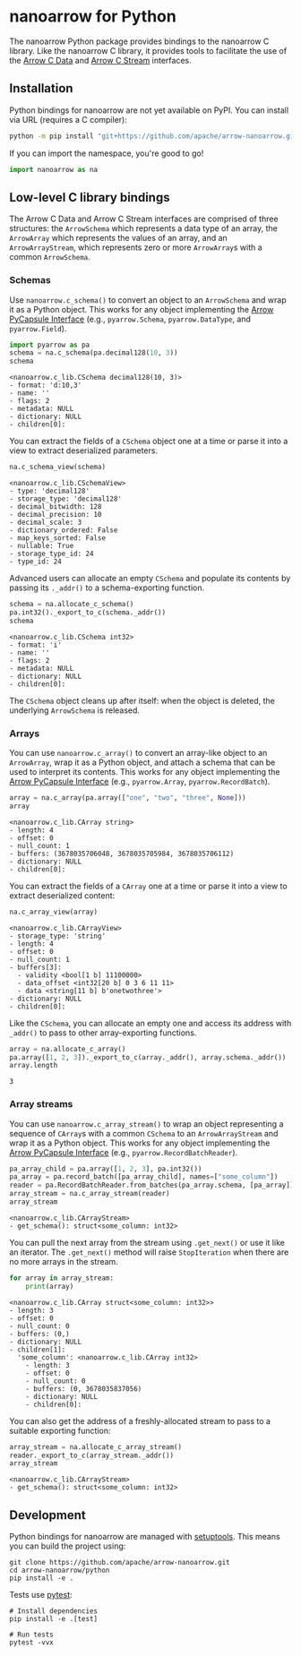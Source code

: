 <!---
  Licensed to the Apache Software Foundation (ASF) under one
  or more contributor license agreements.  See the NOTICE file
  distributed with this work for additional information
  regarding copyright ownership.  The ASF licenses this file
  to you under the Apache License, Version 2.0 (the
  "License"); you may not use this file except in compliance
  with the License.  You may obtain a copy of the License at

    http://www.apache.org/licenses/LICENSE-2.0

  Unless required by applicable law or agreed to in writing,
  software distributed under the License is distributed on an
  "AS IS" BASIS, WITHOUT WARRANTIES OR CONDITIONS OF ANY
  KIND, either express or implied.  See the License for the
  specific language governing permissions and limitations
  under the License.
-->

<!-- Render with jupyter nbconvert --to markdown README.ipynb -->

# nanoarrow for Python

The nanoarrow Python package provides bindings to the nanoarrow C library. Like
the nanoarrow C library, it provides tools to facilitate the use of the
[Arrow C Data](https://arrow.apache.org/docs/format/CDataInterface.html)
and [Arrow C Stream](https://arrow.apache.org/docs/format/CStreamInterface.html)
interfaces.

## Installation

Python bindings for nanoarrow are not yet available on PyPI. You can install via
URL (requires a C compiler):

```bash
python -m pip install "git+https://github.com/apache/arrow-nanoarrow.git#egg=nanoarrow&subdirectory=python"
```

If you can import the namespace, you're good to go!


```python
import nanoarrow as na
```

## Low-level C library bindings

The Arrow C Data and Arrow C Stream interfaces are comprised of three structures: the `ArrowSchema` which represents a data type of an array, the `ArrowArray` which represents the values of an array, and an `ArrowArrayStream`, which represents zero or more `ArrowArray`s with a common `ArrowSchema`.

### Schemas

Use `nanoarrow.c_schema()` to convert an object to an `ArrowSchema` and wrap it as a Python object. This works for any object implementing the [Arrow PyCapsule Interface](https://arrow.apache.org/docs/format/CDataInterface.html) (e.g., `pyarrow.Schema`, `pyarrow.DataType`, and `pyarrow.Field`).


```python
import pyarrow as pa
schema = na.c_schema(pa.decimal128(10, 3))
schema
```




    <nanoarrow.c_lib.CSchema decimal128(10, 3)>
    - format: 'd:10,3'
    - name: ''
    - flags: 2
    - metadata: NULL
    - dictionary: NULL
    - children[0]:



You can extract the fields of a `CSchema` object one at a time or parse it into a view to extract deserialized parameters.


```python
na.c_schema_view(schema)
```




    <nanoarrow.c_lib.CSchemaView>
    - type: 'decimal128'
    - storage_type: 'decimal128'
    - decimal_bitwidth: 128
    - decimal_precision: 10
    - decimal_scale: 3
    - dictionary_ordered: False
    - map_keys_sorted: False
    - nullable: True
    - storage_type_id: 24
    - type_id: 24



Advanced users can allocate an empty `CSchema` and populate its contents by passing its `._addr()` to a schema-exporting function.


```python
schema = na.allocate_c_schema()
pa.int32()._export_to_c(schema._addr())
schema
```




    <nanoarrow.c_lib.CSchema int32>
    - format: 'i'
    - name: ''
    - flags: 2
    - metadata: NULL
    - dictionary: NULL
    - children[0]:



The `CSchema` object cleans up after itself: when the object is deleted, the underlying `ArrowSchema` is released.

### Arrays

You can use `nanoarrow.c_array()` to convert an array-like object to an `ArrowArray`, wrap it as a Python object, and attach a schema that can be used to interpret its contents. This works for any object implementing the [Arrow PyCapsule Interface](https://arrow.apache.org/docs/format/CDataInterface.html) (e.g., `pyarrow.Array`, `pyarrow.RecordBatch`).


```python
array = na.c_array(pa.array(["one", "two", "three", None]))
array
```




    <nanoarrow.c_lib.CArray string>
    - length: 4
    - offset: 0
    - null_count: 1
    - buffers: (3678035706048, 3678035705984, 3678035706112)
    - dictionary: NULL
    - children[0]:



You can extract the fields of a `CArray` one at a time or parse it into a view to extract deserialized content:


```python
na.c_array_view(array)
```




    <nanoarrow.c_lib.CArrayView>
    - storage_type: 'string'
    - length: 4
    - offset: 0
    - null_count: 1
    - buffers[3]:
      - validity <bool[1 b] 11100000>
      - data_offset <int32[20 b] 0 3 6 11 11>
      - data <string[11 b] b'onetwothree'>
    - dictionary: NULL
    - children[0]:



Like the `CSchema`, you can allocate an empty one and access its address with `_addr()` to pass to other array-exporting functions.


```python
array = na.allocate_c_array()
pa.array([1, 2, 3])._export_to_c(array._addr(), array.schema._addr())
array.length
```




    3



### Array streams

You can use `nanoarrow.c_array_stream()` to wrap an object representing a sequence of `CArray`s with a common `CSchema` to an `ArrowArrayStream` and wrap it as a Python object. This works for any object implementing the [Arrow PyCapsule Interface](https://arrow.apache.org/docs/format/CDataInterface.html) (e.g., `pyarrow.RecordBatchReader`).


```python
pa_array_child = pa.array([1, 2, 3], pa.int32())
pa_array = pa.record_batch([pa_array_child], names=["some_column"])
reader = pa.RecordBatchReader.from_batches(pa_array.schema, [pa_array])
array_stream = na.c_array_stream(reader)
array_stream
```




    <nanoarrow.c_lib.CArrayStream>
    - get_schema(): struct<some_column: int32>



You can pull the next array from the stream using `.get_next()` or use it like an iterator. The `.get_next()` method will raise `StopIteration` when there are no more arrays in the stream.


```python
for array in array_stream:
    print(array)
```

    <nanoarrow.c_lib.CArray struct<some_column: int32>>
    - length: 3
    - offset: 0
    - null_count: 0
    - buffers: (0,)
    - dictionary: NULL
    - children[1]:
      'some_column': <nanoarrow.c_lib.CArray int32>
        - length: 3
        - offset: 0
        - null_count: 0
        - buffers: (0, 3678035837056)
        - dictionary: NULL
        - children[0]:


You can also get the address of a freshly-allocated stream to pass to a suitable exporting function:


```python
array_stream = na.allocate_c_array_stream()
reader._export_to_c(array_stream._addr())
array_stream
```




    <nanoarrow.c_lib.CArrayStream>
    - get_schema(): struct<some_column: int32>



## Development

Python bindings for nanoarrow are managed with [setuptools](https://setuptools.pypa.io/en/latest/index.html).
This means you can build the project using:

```shell
git clone https://github.com/apache/arrow-nanoarrow.git
cd arrow-nanoarrow/python
pip install -e .
```

Tests use [pytest](https://docs.pytest.org/):

```shell
# Install dependencies
pip install -e .[test]

# Run tests
pytest -vvx
```
